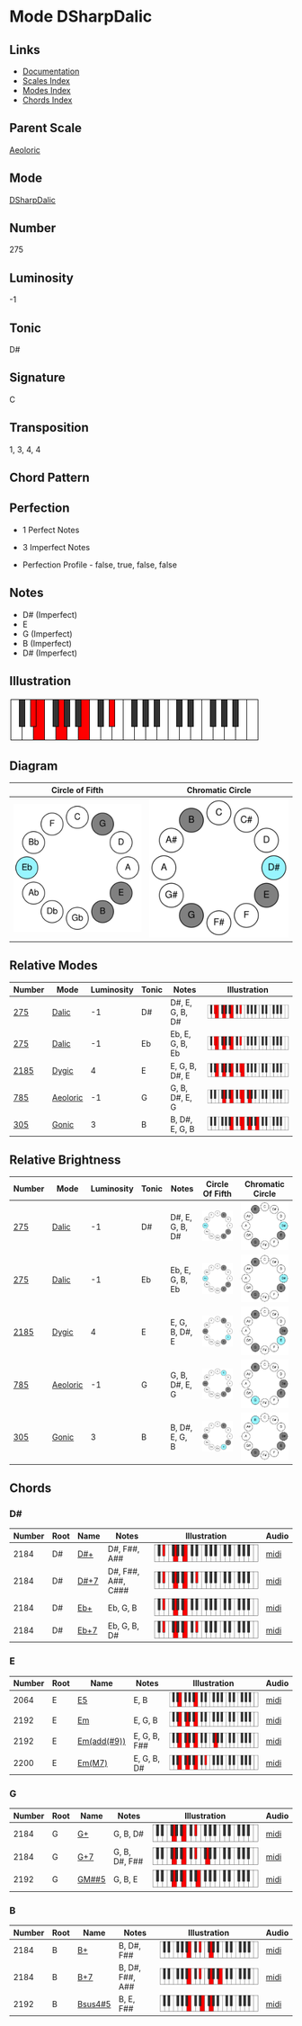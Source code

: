 # Mode DSharpDalic

## Links

- [Documentation](README.md)
- [Scales Index](Scales.md)
- [Modes Index](Modes.md)
- [Chords Index](Chords.md)

## Parent Scale

[Aeoloric](ScaleAeoloric.md)

## Mode

[DSharpDalic](ModeDSharpDalic.md)

## Number

275

## Luminosity

-1

## Tonic

D#

## Signature

C

## Transposition

1, 3, 4, 4

## Chord Pattern



## Perfection

 - 1 Perfect Notes

 - 3 Imperfect Notes

 - Perfection Profile - false, true, false, false

## Notes

- D# (Imperfect)
- E
- G (Imperfect)
- B (Imperfect)
- D# (Imperfect)

## Illustration

![DSharpDalic](ModeDSharpDalic.png)

## Diagram

| Circle of Fifth | Chromatic Circle |
|-----------------|------------------|
| ![DSharpDalic](CircleOfFifthModeDSharpDalic.svg) | ![DSharpDalic](ChromaticCircleModeDSharpDalic.svg) |
## Relative Modes

| Number | Mode | Luminosity | Tonic | Notes | Illustration |
|--------|------|------------|-------|-------|--------------|
| [275](https://ianring.com/musictheory/scales/275) | [Dalic](ModeDalic.md) | -1 | D# | D#, E, G, B, D# | ![DSharpDalic](ModeDSharpDalic.png) |
| [275](https://ianring.com/musictheory/scales/275) | [Dalic](ModeDalic.md) | -1 | Eb | Eb, E, G, B, Eb | ![EFlatDalic](ModeEFlatDalic.png) |
| [2185](https://ianring.com/musictheory/scales/2185) | [Dygic](ModeDygic.md) | 4 | E | E, G, B, D#, E | ![ENaturalDygic](ModeENaturalDygic.png) |
| [785](https://ianring.com/musictheory/scales/785) | [Aeoloric](ModeAeoloric.md) | -1 | G | G, B, D#, E, G | ![GNaturalAeoloric](ModeGNaturalAeoloric.png) |
| [305](https://ianring.com/musictheory/scales/305) | [Gonic](ModeGonic.md) | 3 | B | B, D#, E, G, B | ![BNaturalGonic](ModeBNaturalGonic.png) |
## Relative Brightness

| Number | Mode | Luminosity | Tonic | Notes | Circle Of Fifth | Chromatic Circle |
|--------|------|------------|-------|-------|-----------------|------------------|
| [275](https://ianring.com/musictheory/scales/275) | [Dalic](ModeDalic.md) | -1 | D# | D#, E, G, B, D# | ![DSharpDalic](CircleOfFifthModeDSharpDalic.svg) | ![DSharpDalic](ChromaticCircleModeDSharpDalic.svg) |
| [275](https://ianring.com/musictheory/scales/275) | [Dalic](ModeDalic.md) | -1 | Eb | Eb, E, G, B, Eb | ![EFlatDalic](CircleOfFifthModeEFlatDalic.svg) | ![EFlatDalic](ChromaticCircleModeEFlatDalic.svg) |
| [2185](https://ianring.com/musictheory/scales/2185) | [Dygic](ModeDygic.md) | 4 | E | E, G, B, D#, E | ![ENaturalDygic](CircleOfFifthModeENaturalDygic.svg) | ![ENaturalDygic](ChromaticCircleModeENaturalDygic.svg) |
| [785](https://ianring.com/musictheory/scales/785) | [Aeoloric](ModeAeoloric.md) | -1 | G | G, B, D#, E, G | ![GNaturalAeoloric](CircleOfFifthModeGNaturalAeoloric.svg) | ![GNaturalAeoloric](ChromaticCircleModeGNaturalAeoloric.svg) |
| [305](https://ianring.com/musictheory/scales/305) | [Gonic](ModeGonic.md) | 3 | B | B, D#, E, G, B | ![BNaturalGonic](CircleOfFifthModeBNaturalGonic.svg) | ![BNaturalGonic](ChromaticCircleModeBNaturalGonic.svg) |

## Chords

### D#

| Number | Root | Name | Notes | Illustration | Audio |
|--------|------|------|-------|--------------|-------|
| 2184 | D# | [D#+](ChordDSharpAugmented.md) | D#, F##, A## | ![D#+](ChordDSharpAugmentedRootPosition.png) | [midi](ChordDSharpAugmentedRootPosition.mid) |
| 2184 | D# | [D#+7](ChordDSharpAugmentedAugmentedSeventh.md) | D#, F##, A##, C### | ![D#+7](ChordDSharpAugmentedAugmentedSeventhRootPosition.png) | [midi](ChordDSharpAugmentedAugmentedSeventhRootPosition.mid) |
| 2184 | D# | [Eb+](ChordEFlatAugmented.md) | Eb, G, B | ![Eb+](ChordEFlatAugmentedRootPosition.png) | [midi](ChordEFlatAugmentedRootPosition.mid) |
| 2184 | D# | [Eb+7](ChordEFlatAugmentedAugmentedSeventh.md) | Eb, G, B, D# | ![Eb+7](ChordEFlatAugmentedAugmentedSeventhRootPosition.png) | [midi](ChordEFlatAugmentedAugmentedSeventhRootPosition.mid) |

### E

| Number | Root | Name | Notes | Illustration | Audio |
|--------|------|------|-------|--------------|-------|
| 2064 | E | [E5](ChordENaturalPowerChord.md) | E, B | ![E5](ChordENaturalPowerChordRootPosition.png) | [midi](ChordENaturalPowerChordRootPosition.mid) |
| 2192 | E | [Em](ChordENaturalMinor.md) | E, G, B | ![Em](ChordENaturalMinorRootPosition.png) | [midi](ChordENaturalMinorRootPosition.mid) |
| 2192 | E | [Em(add(#9))](ChordENaturalMinorAddSharpNinth.md) | E, G, B, F## | ![Em(add(#9))](ChordENaturalMinorAddSharpNinthRootPosition.png) | [midi](ChordENaturalMinorAddSharpNinthRootPosition.mid) |
| 2200 | E | [Em(M7)](ChordENaturalMinorMajorSeventh.md) | E, G, B, D# | ![Em(M7)](ChordENaturalMinorMajorSeventhRootPosition.png) | [midi](ChordENaturalMinorMajorSeventhRootPosition.mid) |

### G

| Number | Root | Name | Notes | Illustration | Audio |
|--------|------|------|-------|--------------|-------|
| 2184 | G | [G+](ChordGNaturalAugmented.md) | G, B, D# | ![G+](ChordGNaturalAugmentedRootPosition.png) | [midi](ChordGNaturalAugmentedRootPosition.mid) |
| 2184 | G | [G+7](ChordGNaturalAugmentedAugmentedSeventh.md) | G, B, D#, F## | ![G+7](ChordGNaturalAugmentedAugmentedSeventhRootPosition.png) | [midi](ChordGNaturalAugmentedAugmentedSeventhRootPosition.mid) |
| 2192 | G | [GM##5](ChordGNaturalMajorDoubleSharpFifth.md) | G, B, E | ![GM##5](ChordGNaturalMajorDoubleSharpFifthRootPosition.png) | [midi](ChordGNaturalMajorDoubleSharpFifthRootPosition.mid) |

### B

| Number | Root | Name | Notes | Illustration | Audio |
|--------|------|------|-------|--------------|-------|
| 2184 | B | [B+](ChordBNaturalAugmented.md) | B, D#, F## | ![B+](ChordBNaturalAugmentedRootPosition.png) | [midi](ChordBNaturalAugmentedRootPosition.mid) |
| 2184 | B | [B+7](ChordBNaturalAugmentedAugmentedSeventh.md) | B, D#, F##, A## | ![B+7](ChordBNaturalAugmentedAugmentedSeventhRootPosition.png) | [midi](ChordBNaturalAugmentedAugmentedSeventhRootPosition.mid) |
| 2192 | B | [Bsus4#5](ChordBNaturalSuspendedFourthSharpFifth.md) | B, E, F## | ![Bsus4#5](ChordBNaturalSuspendedFourthSharpFifthRootPosition.png) | [midi](ChordBNaturalSuspendedFourthSharpFifthRootPosition.mid) |

